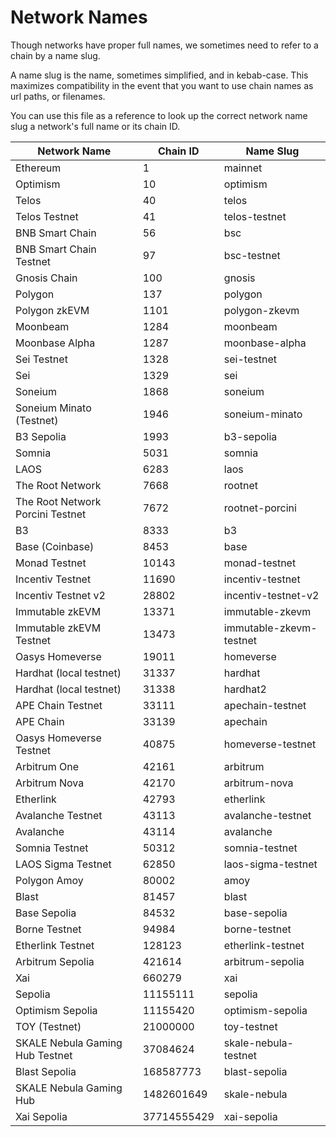 # Network Names

Though networks have proper full names, we sometimes need to refer to a chain by a name slug.

A name slug is the name, sometimes simplified, and in kebab-case. This maximizes compatibility in the event that you want to use chain names as url paths, or filenames.

You can use this file as a reference to look up the correct network name slug a network's full name or its chain ID.

| Network Name | Chain ID | Name Slug |
| --- | --- | --- |
| Ethereum | 1 | mainnet |
| Optimism | 10 | optimism |
| Telos | 40 | telos |
| Telos Testnet | 41 | telos-testnet |
| BNB Smart Chain | 56 | bsc |
| BNB Smart Chain Testnet | 97 | bsc-testnet |
| Gnosis Chain | 100 | gnosis |
| Polygon | 137 | polygon |
| Polygon zkEVM | 1101 | polygon-zkevm |
| Moonbeam | 1284 | moonbeam |
| Moonbase Alpha | 1287 | moonbase-alpha |
| Sei Testnet | 1328 | sei-testnet |
| Sei | 1329 | sei |
| Soneium | 1868 | soneium |
| Soneium Minato (Testnet) | 1946 | soneium-minato |
| B3 Sepolia | 1993 | b3-sepolia |
| Somnia | 5031 | somnia |
| LAOS | 6283 | laos |
| The Root Network | 7668 | rootnet |
| The Root Network Porcini Testnet | 7672 | rootnet-porcini |
| B3 | 8333 | b3 |
| Base (Coinbase) | 8453 | base |
| Monad Testnet | 10143 | monad-testnet |
| Incentiv Testnet | 11690 | incentiv-testnet |
| Incentiv Testnet v2 | 28802 | incentiv-testnet-v2 |
| Immutable zkEVM | 13371 | immutable-zkevm |
| Immutable zkEVM Testnet | 13473 | immutable-zkevm-testnet |
| Oasys Homeverse | 19011 | homeverse |
| Hardhat (local testnet) | 31337 | hardhat |
| Hardhat (local testnet) | 31338 | hardhat2 |
| APE Chain Testnet | 33111 | apechain-testnet |
| APE Chain | 33139 | apechain |
| Oasys Homeverse Testnet | 40875 | homeverse-testnet |
| Arbitrum One | 42161 | arbitrum |
| Arbitrum Nova | 42170 | arbitrum-nova |
| Etherlink | 42793 | etherlink |
| Avalanche Testnet | 43113 | avalanche-testnet |
| Avalanche | 43114 | avalanche |
| Somnia Testnet | 50312 | somnia-testnet |
| LAOS Sigma Testnet | 62850 | laos-sigma-testnet |
| Polygon Amoy | 80002 | amoy |
| Blast | 81457 | blast |
| Base Sepolia | 84532 | base-sepolia |
| Borne Testnet | 94984 | borne-testnet |
| Etherlink Testnet | 128123 | etherlink-testnet |
| Arbitrum Sepolia | 421614 | arbitrum-sepolia |
| Xai | 660279 | xai |
| Sepolia | 11155111 | sepolia |
| Optimism Sepolia | 11155420 | optimism-sepolia |
| TOY (Testnet) | 21000000 | toy-testnet |
| SKALE Nebula Gaming Hub Testnet | 37084624 | skale-nebula-testnet |
| Blast Sepolia | 168587773 | blast-sepolia |
| SKALE Nebula Gaming Hub | 1482601649 | skale-nebula |
| Xai Sepolia | 37714555429 | xai-sepolia |
